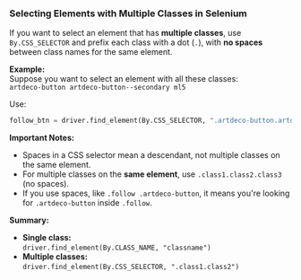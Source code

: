 ### Selecting Elements with Multiple Classes in Selenium

If you want to select an element that has **multiple classes**, use `By.CSS_SELECTOR` and prefix each class with a dot (`.`), with **no spaces** between class names for the same element.

**Example:**  
Suppose you want to select an element with all these classes:  
`artdeco-button artdeco-button--secondary ml5`

Use:
```python
follow_btn = driver.find_element(By.CSS_SELECTOR, ".artdeco-button.artdeco-button--secondary.ml5")
```

**Important Notes:**
- Spaces in a CSS selector mean a descendant, not multiple classes on the same element.
- For multiple classes on the **same element**, use `.class1.class2.class3` (no spaces).
- If you use spaces, like `.follow .artdeco-button`, it means you're looking for `.artdeco-button` inside `.follow`.

**Summary:**
- **Single class:**  
  `driver.find_element(By.CLASS_NAME, "classname")`
- **Multiple classes:**  
  `driver.find_element(By.CSS_SELECTOR, ".class1.class2")`